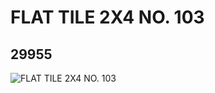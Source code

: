 # FLAT TILE 2X4 NO. 103
## 29955
![FLAT TILE 2X4 NO. 103](https://lc-www-live-s.legocdn.com/media/bricks/5/2/6176606.jpg)